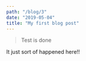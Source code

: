 ```yaml
---
path: "/blog/3"
date: "2019-05-04"
title: "My first blog post"
---
```


> Test is done

It just sort of happened here!!
